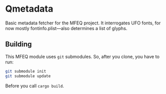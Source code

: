 # Qmetadata

Basic metadata fetcher for the MFEQ project. It interrogates UFO fonts, for now mostly fontinfo.plist&mdash;also determines a list of glyphs.

## Building

This MFEQ module uses `git` submodules. So, after you clone, you have to run:

```bash
git submodule init
git submodule update
```

Before you call `cargo build`.
